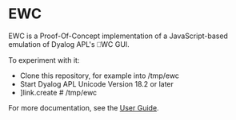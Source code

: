 # EWC

EWC is a Proof-Of-Concept implementation of a JavaScript-based emulation of Dyalog APL's ⎕WC GUI.

To experiment with it:

* Clone this repository, for example into /tmp/ewc
* Start Dyalog APL Unicode Version 18.2 or later
* ]link.create # /tmp/ewc

For more documentation, see the [User Guide](https://mkromberg.github.io/jswc/0.1/).
